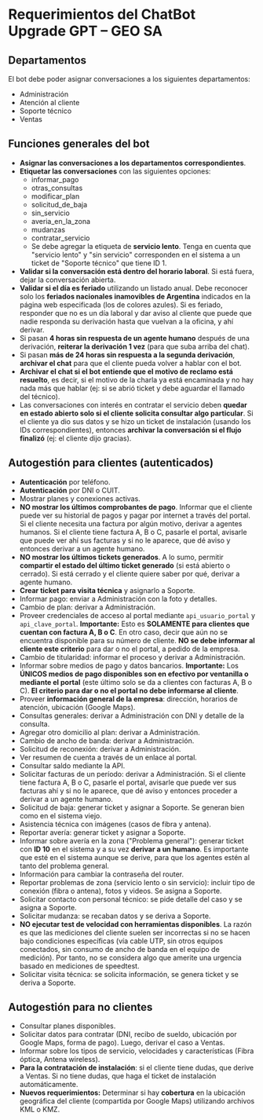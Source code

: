 # Requerimientos del ChatBot Upgrade GPT – GEO SA

## Departamentos

El bot debe poder asignar conversaciones a los siguientes departamentos:
*   Administración
*   Atención al cliente
*   Soporte técnico
*   Ventas

## Funciones generales del bot

*   **Asignar las conversaciones a los departamentos correspondientes**.
*   **Etiquetar las conversaciones** con las siguientes opciones:
    *   informar\_pago
    *   otras\_consultas
    *   modificar\_plan
    *   solicitud\_de\_baja
    *   sin\_servicio
    *   averia\_en\_la\_zona
    *   mudanzas
    *   contratar\_servicio
    *   Se debe agregar la etiqueta de **servicio lento**. Tenga en cuenta que "servicio lento" y "sin servicio" corresponden en el sistema a un ticket de "Soporte técnico" que tiene ID 1.
*   **Validar si la conversación está dentro del horario laboral**. Si está fuera, dejar la conversación abierta.
*   **Validar si el día es feriado** utilizando un listado anual. Debe reconocer solo los **feriados nacionales inamovibles de Argentina** indicados en la página web especificada (los de colores azules). Si es feriado, responder que no es un día laboral y dar aviso al cliente que puede que nadie responda su derivación hasta que vuelvan a la oficina, y ahí derivar.
*   Si pasan **4 horas sin respuesta de un agente humano** después de una derivación, **reiterar la derivación 1 vez** (para que suba arriba del chat).
*   Si pasan **más de 24 horas sin respuesta a la segunda derivación**, **archivar el chat** para que el cliente pueda volver a hablar con el bot.
*   **Archivar el chat si el bot entiende que el motivo de reclamo está resuelto**, es decir, si el motivo de la charla ya está encaminada y no hay nada más que hablar (ej: si se abrió ticket y debe aguardar el llamado del técnico).
*   Las conversaciones con interés en contratar el servicio deben **quedar en estado abierto solo si el cliente solicita consultar algo particular**. Si el cliente ya dio sus datos y se hizo un ticket de instalación (usando los IDs correspondientes), entonces **archivar la conversación si el flujo finalizó** (ej: el cliente dijo gracias).

## Autogestión para clientes (autenticados)

*   **Autenticación** por teléfono.
*   **Autenticación** por DNI o CUIT.
*   Mostrar planes y conexiones activas.
*   **NO mostrar los últimos comprobantes de pago**. Informar que el cliente puede ver su historial de pagos y pagar por internet a través del portal. Si el cliente necesita una factura por algún motivo, derivar a agentes humanos. Si el cliente tiene factura A, B o C, pasarle el portal, avisarle que puede ver ahí sus facturas y si no le aparece, que dé aviso y entonces derivar a un agente humano.
*   **NO mostrar los últimos tickets generados**. A lo sumo, permitir **compartir el estado del último ticket generado** (si está abierto o cerrado). Si está cerrado y el cliente quiere saber por qué, derivar a agente humano.
*   **Crear ticket para visita técnica** y asignarlo a Soporte.
*   Informar pago: enviar a Administración con la foto y detalles.
*   Cambio de plan: derivar a Administración.
*   Proveer credenciales de acceso al portal mediante `api_usuario_portal` y `api_clave_portal`. **Importante:** Esto es **SOLAMENTE para clientes que cuentan con factura A, B o C**. En otro caso, decir que aún no se encuentra disponible para su número de cliente. **NO se debe informar al cliente este criterio** para dar o no el portal, a pedido de la empresa.
*   Cambio de titularidad: informar el proceso y derivar a Administración.
*   Informar sobre medios de pago y datos bancarios. **Importante:** Los **ÚNICOS medios de pago disponibles son en efectivo por ventanilla o mediante el portal** (este último solo se da a clientes con facturas A, B o C). **El criterio para dar o no el portal no debe informarse al cliente**.
*   Proveer **información general de la empresa**: dirección, horarios de atención, ubicación (Google Maps).
*   Consultas generales: derivar a Administración con DNI y detalle de la consulta.
*   Agregar otro domicilio al plan: derivar a Administración.
*   Cambio de ancho de banda: derivar a Administración.
*   Solicitud de reconexión: derivar a Administración.
*   Ver resumen de cuenta a través de un enlace al portal.
*   Consultar saldo mediante la API.
*   Solicitar facturas de un período: derivar a Administración. Si el cliente tiene factura A, B o C, pasarle el portal, avisarle que puede ver sus facturas ahí y si no le aparece, que dé aviso y entonces proceder a derivar a un agente humano.
*   Solicitud de baja: generar ticket y asignar a Soporte. Se generan bien como en el sistema viejo.
*   Asistencia técnica con imágenes (casos de fibra y antena).
*   Reportar avería: generar ticket y asignar a Soporte.
*   Informar sobre avería en la zona ("Problema general"): generar ticket con **ID 10** en el sistema y a su vez **derivar a un humano**. Es importante que esté en el sistema aunque se derive, para que los agentes estén al tanto del problema general.
*   Información para cambiar la contraseña del router.
*   Reportar problemas de zona (servicio lento o sin servicio): incluir tipo de conexión (fibra o antena), fotos y videos. Se asigna a Soporte.
*   Solicitar contacto con personal técnico: se pide detalle del caso y se asigna a Soporte.
*   Solicitar mudanza: se recaban datos y se deriva a Soporte.
*   **NO ejecutar test de velocidad con herramientas disponibles**. La razón es que las mediciones del cliente suelen ser incorrectas si no se hacen bajo condiciones específicas (vía cable UTP, sin otros equipos conectados, sin consumo de ancho de banda en el equipo de medición). Por tanto, no se considera algo que amerite una urgencia basado en mediciones de speedtest.
*   Solicitar visita técnica: se solicita información, se genera ticket y se deriva a Soporte.

## Autogestión para no clientes

*   Consultar planes disponibles.
*   Solicitar datos para contratar (DNI, recibo de sueldo, ubicación por Google Maps, forma de pago). Luego, derivar el caso a Ventas.
*   Informar sobre los tipos de servicio, velocidades y características (Fibra óptica, Antena wireless).
*   **Para la contratación de instalación**: si el cliente tiene dudas, que derive a Ventas. Si no tiene dudas, que haga el ticket de instalación automáticamente.
*   **Nuevos requerimientos:** Determinar si hay **cobertura** en la ubicación geográfica del cliente (compartida por Google Maps) utilizando archivos KML o KMZ.